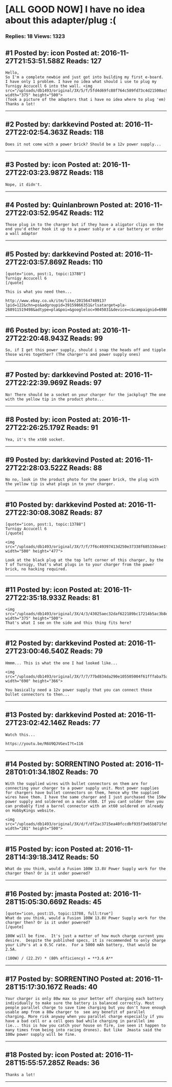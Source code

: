 # \[ALL GOOD NOW\] I have no idea about this adapter/plug :(

### Replies: 18 Views: 1323

## \#1 Posted by: icon Posted at: 2016-11-27T21:53:51.588Z Reads: 127

```
Hello,
So I'm a complete newbie and just got into building my first e-board. I have only 1 problem. I have no idea what should i use to plug my Turnigy Accucell 6 into the wall. <img src="/uploads/db1493/original/3X/5/f/5fd4d69fc88f764c589fd73c4d21500ac9e6bf16.jpg" width="375" height="500">
(Took a picture of the adapters that i have no idea where to plug 'em)
Thanks a lot!
```

---
## \#2 Posted by: darkkevind Posted at: 2016-11-27T22:02:54.363Z Reads: 118

```
Does it not come with a power brick? Should be a 12v power supply...
```

---
## \#3 Posted by: icon Posted at: 2016-11-27T22:03:23.987Z Reads: 118

```
Nope, it didn't.
```

---
## \#4 Posted by: Quinlanbrown Posted at: 2016-11-27T22:03:52.954Z Reads: 112

```
Those plug in to the charger but if they have a aligator clips on the end you'd ether hook it up to a power subly or a car battery or order a wall adaptor
```

---
## \#5 Posted by: darkkevind Posted at: 2016-11-27T22:03:57.869Z Reads: 110

```
[quote="icon, post:1, topic:13788"]
Turnigy Accucell 6
[/quote]

This is what you need then...

http://www.ebay.co.uk/itm/like/201564740913?lpid=122&chn=ps&adgroupid=39159866351&rlsatarget=pla-268911519498&adtype=pla&poi=&googleloc=9045031&device=c&campaignid=698622927&crdt=0
```

---
## \#6 Posted by: icon Posted at: 2016-11-27T22:20:48.943Z Reads: 99

```
So, if I get this power supply, should i snap the heads off and tipple those wires together? (The charger's and power supply ones)
```

---
## \#7 Posted by: darkkevind Posted at: 2016-11-27T22:22:39.969Z Reads: 97

```
No! There should be a socket on your charger for the jackplug? The one with the yellow tip in the product photo...
```

---
## \#8 Posted by: icon Posted at: 2016-11-27T22:26:25.179Z Reads: 91

```
Yea, it's the xt60 socket.
```

---
## \#9 Posted by: darkkevind Posted at: 2016-11-27T22:28:03.522Z Reads: 88

```
No no, look in the product photo for the power brick, the plug with the yellow tip is what plugs in to your charger.
```

---
## \#10 Posted by: darkkevind Posted at: 2016-11-27T22:30:08.308Z Reads: 87

```
[quote="icon, post:1, topic:13788"]
Turnigy Accucell 6
[/quote]

<img src="/uploads/db1493/original/3X/7/f/7f6c49397413d250e37338f68533deae1fa4d325.jpg" width="500" height="477">

Look at the black plug at the top left corner of this charger, by the T of Turnigy, that's what plugs in to your charger from the power brick, no hacking required.
```

---
## \#11 Posted by: icon Posted at: 2016-11-27T22:35:18.933Z Reads: 81

```
<img src="/uploads/db1493/original/3X/4/3/43025aec32daf622189bc17214b5ac3b8e19cb25.jpg" width="375" height="500">
That's what I see on the side and this thing fits here?
```

---
## \#12 Posted by: darkkevind Posted at: 2016-11-27T23:00:46.540Z Reads: 79

```
Hmmm... This is what the one I had looked like...

<img src="/uploads/db1493/original/3X/7/7/77bd834da290e105505004f61fffaba75a835854.jpg" width="690" height="366">

You basically need a 12v power supply that you can connect those bullet connectors to then...
```

---
## \#13 Posted by: darkkevind Posted at: 2016-11-27T23:02:42.146Z Reads: 77

```
Watch this...

https://youtu.be/R6U9QJVGevI?t=116
```

---
## \#14 Posted by: SORRENTINO Posted at: 2016-11-28T01:01:34.180Z Reads: 70

```
With the supplied wires with bullet connectors on them are for connecting your charger to a power supply unit. Most power supplies for chargers have bullet connectors on them, hence why the supplied wires have them. I have the same charger and I just purchased the 150w power supply and soldered on a male xt60. If you cant solder then you can probably find a barrel connector with an xt60 soldered on already on HobbyKings website.

<img src="/uploads/db1493/original/3X/d/f/df2ac3715ea40fccdbf935f3e65b871fe907c1f8.jpg" width="281" height="500">
```

---
## \#15 Posted by: icon Posted at: 2016-11-28T14:39:18.341Z Reads: 50

```
What do you think, would a Fusion 100W 13.8V Power Supply work for the charger then? Or is it under powered?
```

---
## \#16 Posted by: jmasta Posted at: 2016-11-28T15:05:30.669Z Reads: 45

```
[quote="icon, post:15, topic:13788, full:true"]
What do you think, would a Fusion 100W 13.8V Power Supply work for the charger then? Or is it under powered?
[/quote]

100W will be fine.  It's just a matter of how much charge current you desire.  Despite the published specs, it is recommended to only charge your LiPo's at a 0.5C rate.  For a 5000 mAh battery, that would be 2.5A.

(100W) / (22.2V) * (80% efficiency) = **3.6 A**
```

---
## \#17 Posted by: SORRENTINO Posted at: 2016-11-28T15:17:30.167Z Reads: 40

```
Your charger is only 80w max so your better off charging each battery individually to make sure the battery is balanced correctly. Most people parallel charge to save time charging but you don't have enough usable amp from a 80w charger to  see any benefit of parallel charging. More risk anyway when you parallel charge especially if you have a bad cell or a cell goes bad while charging in parallel imo (ie... this is how you catch your house on fire, ive seen it happen to many times from being into racing drones). But like  Jmasta said the 100w power supply will be fine.
```

---
## \#18 Posted by: icon Posted at: 2016-11-28T15:55:57.285Z Reads: 36

```
Thanks a lot!
```

---
